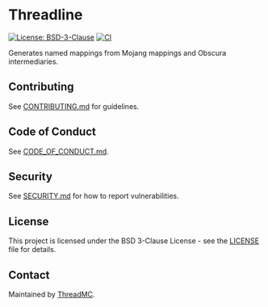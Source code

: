 # Threadline

[![License: BSD-3-Clause](https://img.shields.io/badge/License-BSD%203--Clause-blue.svg)](LICENSE)
[![CI](https://github.com/threadmc/threadline/actions/workflows/update-named.yml/badge.svg)](.github/workflows/update-named.yml)

Generates named mappings from Mojang mappings and Obscura intermediaries.

## Contributing

See [CONTRIBUTING.md](CONTRIBUTING.md) for guidelines.

## Code of Conduct

See [CODE_OF_CONDUCT.md](CODE_OF_CONDUCT.md).

## Security

See [SECURITY.md](SECURITY.md) for how to report vulnerabilities.

## License

This project is licensed under the BSD 3-Clause License - see the [LICENSE](LICENSE) file for details.

## Contact

Maintained by [ThreadMC](https://github.com/threadmc).